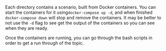 Each directory contains a scenario, built from Docker containers. You can
start the containers for it using`docker-compose up -d`, and when finished
`docker-compose down` will stop and remove the containers. It may be better
to not use the `-d` flag to see get the output of the containers so you can
see when they are ready.

Once the containers are running, you can go through the bash scripts in order
to get a run through of the topic.
